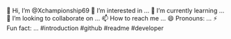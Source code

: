 👋 Hi, I’m @Xchampionship69 👀 I’m interested in ... 🌱 I’m currently learning ... 💞️ I’m looking to collaborate on ... 📫 How to reach me ... 😄 Pronouns: ... ⚡ Fun fact: ... #introduction #github #readme #developer
